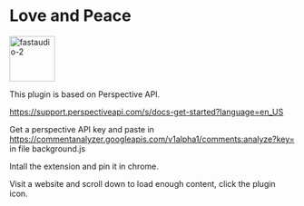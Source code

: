 # Love and Peace

<p align="left">
<img width="80" alt="fastaudio-2" src="https://user-images.githubusercontent.com/31392274/236587723-dd4d4654-874a-4d10-8c71-543fc8b4eba9.jpg">
</p>

This plugin is based on Perspective API.

https://support.perspectiveapi.com/s/docs-get-started?language=en_US

Get a perspective API key and paste in https://commentanalyzer.googleapis.com/v1alpha1/comments:analyze?key= in file background.js

Intall the extension and pin it in chrome.

Visit a website and scroll down to load enough content, click the plugin icon.

